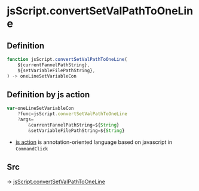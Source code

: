 # jsScript.convertSetValPathToOneLine

## Definition

```js.js
function jsScript.convertSetValPathToOneLine(
	${currentFannelPathString},
	${setVariableFilePathString},
) -> oneLineSetVariableCon
```


## Definition by js action

```js.js
var=oneLineSetVariableCon
	?func=jsScript.convertSetValPathToOneLine
	?args=
		&currentFannelPathString=${String}
		&setVariableFilePathString=${String}
```

- [js action](#) is annotation-oriented language based on javascript in `CommandClick`



## Src

-> [jsScript.convertSetValPathToOneLine](https://github.com/puutaro/CommandClick/blob/master/app/src/main/java/com/puutaro/commandclick/fragment_lib/terminal_fragment/js_interface/edit/JsScript.kt#L124)


